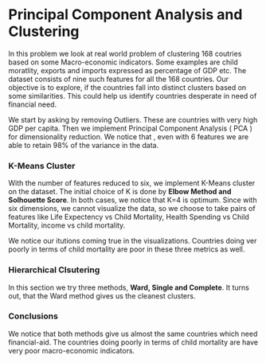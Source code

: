 # Principal Component Analysis and Clustering

In this problem we look at real world problem of clustering 168 coutries based on some Macro-economic indicators. Some examples are
child moratlity, exports and imports expressed as percentage of GDP etc. The dataset consists of nine such features
for all the 168 countries. Our objective is to explore, if the countries fall into distinct clusters based on some similarities. This could
help us identify countries desperate in need of financial need.

We start by asking by removing Outliers. These are countries with very high GDP per capita. Then we implement Principal Component Analysis ( PCA )
for dimensionality reduction. We notice that , even with 6 features we are able to retain 98% of the variance in the data.

### K-Means Cluster

With the number of features reduced to six, we implement K-Means cluster on the dataset. The initial choice of K is done by __Elbow Method and Solhouette Score__.
In both cases, we notice that K=4 is optimum. Since with six dimensions, we cannot visualize the data, so we choose to take pairs of features
like Life Expectency vs Child Mortality, Health Spending vs Child Mortality, income vs child mortality.

We notice our itutions coming true in the visualizations. Countries doing ver poorly in terms of child mortality are poor in these three metrics as well.

### Hierarchical Clsutering

In this section we try three methods, __Ward, Single and Complete__. It turns out, that the Ward method gives us the cleanest clusters.

### Conclusions

We notice that both methods give us almost the same countries which need financial-aid. The countries doing poorly in terms of child mortality
are have very poor macro-economic indicators.



